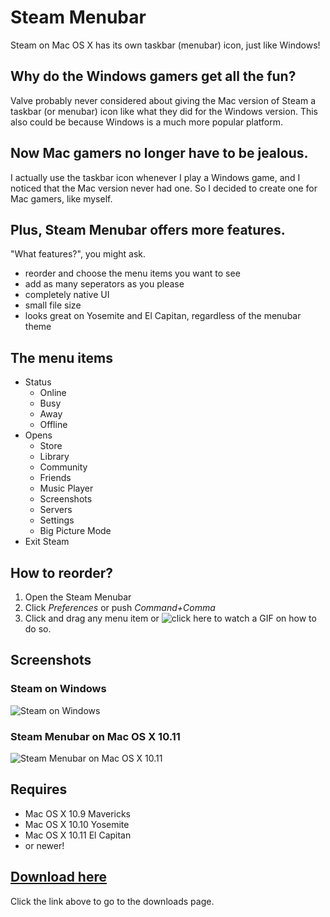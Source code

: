 # Steam Menubar
Steam on Mac OS X has its own taskbar (menubar) icon, just like Windows!

## Why do the Windows gamers get all the fun?
Valve probably never considered about giving the Mac version of Steam a taskbar (or menubar) icon like what they did for the Windows version. This also could be because Windows is a much more popular platform.

## Now Mac gamers no longer have to be jealous.
I actually use the taskbar icon whenever I play a Windows game, and I noticed that the Mac version never had one. So I decided to create one for Mac gamers, like myself.

## Plus, Steam Menubar offers more features.
"What features?", you might ask.
- reorder and choose the menu items you want to see
- add as many seperators as you please
- completely native UI
- small file size
- looks great on Yosemite and El Capitan, regardless of the menubar theme

## The menu items
- Status
  - Online
  - Busy
  - Away
  - Offline
- Opens
  - Store
  - Library
  - Community
  - Friends
  - Music Player
  - Screenshots
  - Servers
  - Settings
  - Big Picture Mode
- Exit Steam

## How to reorder?
1. Open the Steam Menubar
2. Click *Preferences* or push *Command+Comma*
3. Click and drag any menu item
or ![click here to watch a GIF](https://dl.dropboxusercontent.com/s/avvr09f81v7atw0/70290214-D597-4D54-BDCA-A3ADD06A2C15-1642-0000050056AE9188.gif?dl=0) on how to do so.

## Screenshots
### Steam on Windows
![Steam on Windows](http://tac61.weebly.com/uploads/1/3/4/0/13407148/a_orig.png)

### Steam Menubar on Mac OS X 10.11
![Steam Menubar on Mac OS X 10.11](http://tac61.weebly.com/uploads/1/3/4/0/13407148/screen-shot-2016-07-09-at-11-32-41-pm_orig.png)

## Requires
- Mac OS X 10.9 Mavericks
- Mac OS X 10.10 Yosemite
- Mac OS X 10.11 El Capitan
- or newer!

## [Download here](https://github.com/theawesomecoder61/Steam-Menubar/releases)
Click the link above to go to the downloads page.
